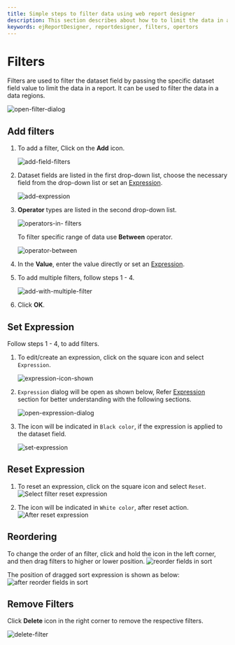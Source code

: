 ```yaml
---
title: Simple steps to filter data using web report designer
description: This section describes about how to to limit the data in a report or data region after retrieving from database with Bold Report Designer
keywords: ejReportDesigner, reportdesigner, filters, opertors
---
```


# Filters

Filters are used to filter the dataset field by passing the specific dataset field value to limit the data in a report. It can be used to filter the data in a data regions.

![open-filter-dialog](/static/assets/on-premise/images/report-designer/compose-report/filter-data/filters-dialog.png)

## Add filters

1. To add a filter, Click on the **Add** icon.

   ![add-field-filters](/static/assets/on-premise/images/report-designer/compose-report/filter-data/filters-add.png)

2. Dataset fields are listed in the first drop-down list, choose the necessary field from the drop-down list or set an [Expression](/on-premise/report-designer/compose-report/filter-data/#set-expression).

   ![add-expression](/static/assets/on-premise/images/report-designer/compose-report/filter-data/expression-field.png)

3. **Operator** types are listed in the second drop-down list.

   ![operators-in- filters](/static/assets/on-premise/images/report-designer/compose-report/filter-data/operators.png)

   To filter specific range of data use **Between** operator.

   ![operator-between](/static/assets/on-premise/images/report-designer/compose-report/filter-data/between-operator.png)

4. In the **Value**, enter the  value directly or set an [Expression](/on-premise/report-designer/compose-report/filter-data/#set-expression).

5. To add multiple filters, follow steps 1 - 4.

   ![add-with-multiple-filter](/static/assets/on-premise/images/report-designer/compose-report/filter-data/multiple-filters.png)

6. Click **OK**.

## Set Expression

Follow steps 1 - 4, to add filters.

1. To edit/create an expression, click on the square icon and select `Expression`.

   ![expression-icon-shown](/static/assets/on-premise/images/report-designer/compose-report/filter-data/expression-icon.png)

2. `Expression` dialog will be open as shown below, Refer [Expression](/on-premise/report-designer/compose-report/expressions/) section for better understanding with the following sections.

   ![open-expression-dialog](/static/assets/on-premise/images/report-designer/compose-report/filter-data/expression-dialog.png)

3. The icon will be indicated in `Black color`, if the expression is applied to the dataset field.

   ![set-expression](/static/assets/on-premise/images/report-designer/compose-report/filter-data/expression-set-black.png)

## Reset Expression

1. To reset an expression, click on the square icon and select `Reset`.
![Select filter reset expression](/static/assets/on-premise/images/report-designer/compose-report/filter-data/expression-icon-reset.png)

2. The icon will be indicated in `White color`, after reset action.
![After reset expression](/static/assets/on-premise/images/report-designer/compose-report/filter-data/after-reset-expression.png)

## Reordering

To change the order of an filter, click and hold the icon in the left corner, and then drag filters to higher or lower position.
![reorder fields in sort](/static/assets/on-premise/images/report-designer/compose-report/filter-data/reorder-before.png)

The position of dragged sort expression is shown as below:
![after reorder fields in sort](/static/assets/on-premise/images/report-designer/compose-report/filter-data/after-reorder.png)

## Remove Filters

Click **Delete** icon in the right corner to remove the respective filters.

![delete-filter](/static/assets/on-premise/images/report-designer/compose-report/filter-data/delete-a-filter.png)